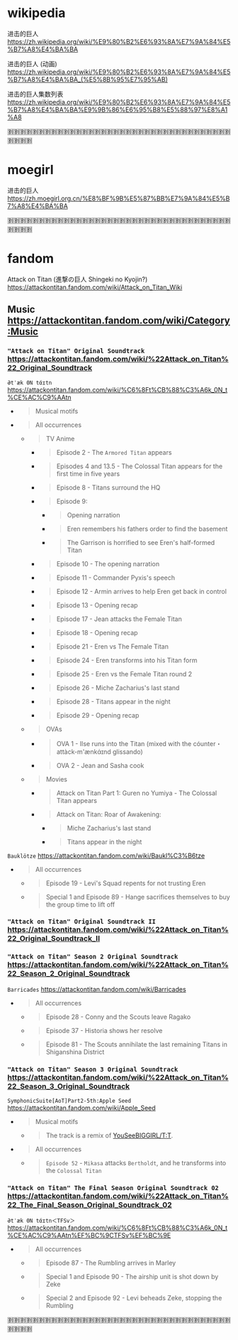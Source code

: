 

# wikipedia

进击的巨人 https://zh.wikipedia.org/wiki/%E9%80%B2%E6%93%8A%E7%9A%84%E5%B7%A8%E4%BA%BA

进击的巨人 (动画) https://zh.wikipedia.org/wiki/%E9%80%B2%E6%93%8A%E7%9A%84%E5%B7%A8%E4%BA%BA_(%E5%8B%95%E7%95%AB)

进击的巨人集数列表 https://zh.wikipedia.org/wiki/%E9%80%B2%E6%93%8A%E7%9A%84%E5%B7%A8%E4%BA%BA%E9%9B%86%E6%95%B8%E5%88%97%E8%A1%A8

:u5272::u5272::u5272::u5272::u5272::u5272::u5272::u5272::u5272::u5272::u5272::u5272::u5272::u5272::u5272::u5272::u5272::u5272::u5272::u5272::u5272::u5272::u5272::u5272::u5272::u5272::u5272::u5272::u5272::u5272::u5272::u5272::u5272::u5272::u5272::u5272::u5272::u5272::u5272::u5272:

# moegirl

进击的巨人 https://zh.moegirl.org.cn/%E8%BF%9B%E5%87%BB%E7%9A%84%E5%B7%A8%E4%BA%BA

:u5272::u5272::u5272::u5272::u5272::u5272::u5272::u5272::u5272::u5272::u5272::u5272::u5272::u5272::u5272::u5272::u5272::u5272::u5272::u5272::u5272::u5272::u5272::u5272::u5272::u5272::u5272::u5272::u5272::u5272::u5272::u5272::u5272::u5272::u5272::u5272::u5272::u5272::u5272::u5272:

# fandom 

Attack on Titan (進撃の巨人 Shingeki no Kyojin?)  https://attackontitan.fandom.com/wiki/Attack_on_Titan_Wiki

## Music https://attackontitan.fandom.com/wiki/Category:Music

### `"Attack on Titan" Original Soundtrack` https://attackontitan.fandom.com/wiki/%22Attack_on_Titan%22_Original_Soundtrack

`Ətˈæk 0N tάɪtn` https://attackontitan.fandom.com/wiki/%C6%8Ft%CB%88%C3%A6k_0N_t%CE%AC%C9%AAtn
- > Musical motifs
- > All occurrences
  * > TV Anime
    + > Episode 2 - The `Armored Titan` appears
    + > Episodes 4 and 13.5 - The Colossal Titan appears for the first time in five years
    + > Episode 8 - Titans surround the HQ
    + > Episode 9:
      - > Opening narration
      - > Eren remembers his fathers order to find the basement
      - > The Garrison is horrified to see Eren's half-formed Titan
    + > Episode 10 - The opening narration
    + > Episode 11 - Commander Pyxis's speech
    + > Episode 12 - Armin arrives to help Eren get back in control
    + > Episode 13 - Opening recap
    + > Episode 17 - Jean attacks the Female Titan
    + > Episode 18 - Opening recap
    + > Episode 21 - Eren vs The Female Titan
    + > Episode 24 - Eren transforms into his Titan form
    + > Episode 25 - Eren vs the Female Titan round 2
    + > Episode 26 - Miche Zacharius's last stand
    + > Episode 28 - Titans appear in the night
    + > Episode 29 - Opening recap
  * > OVAs
    + > OVA 1 - Ilse runs into the Titan (mixed with the cóunter・attàck-m'ænkάɪnd glissando)
    + > OVA 2 - Jean and Sasha cook
  * > Movies
    + > Attack on Titan Part 1: Guren no Yumiya - The Colossal Titan appears
    + > Attack on Titan: Roar of Awakening:
      - > Miche Zacharius's last stand
      - > Titans appear in the night

`Bauklötze` https://attackontitan.fandom.com/wiki/Baukl%C3%B6tze
- > All occurrences
  * > Episode 19 - Levi's Squad repents for not trusting Eren
  * > Special 1 and Episode 89 - Hange sacrifices themselves to buy the group time to lift off

### `"Attack on Titan" Original Soundtrack II` https://attackontitan.fandom.com/wiki/%22Attack_on_Titan%22_Original_Soundtrack_II

### `"Attack on Titan" Season 2 Original Soundtrack` https://attackontitan.fandom.com/wiki/%22Attack_on_Titan%22_Season_2_Original_Soundtrack

`Barricades` https://attackontitan.fandom.com/wiki/Barricades
- > All occurrences
  * > Episode 28 - Conny and the Scouts leave Ragako
  * > Episode 37 - Historia shows her resolve
  * > Episode 81 - The Scouts annihilate the last remaining Titans in Shiganshina District

### `"Attack on Titan" Season 3 Original Soundtrack` https://attackontitan.fandom.com/wiki/%22Attack_on_Titan%22_Season_3_Original_Soundtrack

`SymphonicSuite[AoT]Part2-5th:Apple Seed` https://attackontitan.fandom.com/wiki/Apple_Seed
- > Musical motifs
  * > The track is a remix of [YouSeeBIGGIRL/T:T](https://attackontitan.fandom.com/wiki/YouSeeBIGGIRL/T:T).
- > All occurrences
  * > `Episode 52` - `Mikasa` attacks `Bertholdt`, and he transforms into the `Colossal Titan`

### `"Attack on Titan" The Final Season Original Soundtrack 02` https://attackontitan.fandom.com/wiki/%22Attack_on_Titan%22_The_Final_Season_Original_Soundtrack_02

`Ətˈæk 0N tάɪtn＜TFSv＞` https://attackontitan.fandom.com/wiki/%C6%8Ft%CB%88%C3%A6k_0N_t%CE%AC%C9%AAtn%EF%BC%9CTFSv%EF%BC%9E
- > All occurrences
  * > Episode 87 - The Rumbling arrives in Marley
  * > Special 1 and Episode 90 - The airship unit is shot down by Zeke
  * > Special 2 and Episode 92 - Levi beheads Zeke, stopping the Rumbling

:u5272::u5272::u5272::u5272::u5272::u5272::u5272::u5272::u5272::u5272::u5272::u5272::u5272::u5272::u5272::u5272::u5272::u5272::u5272::u5272::u5272::u5272::u5272::u5272::u5272::u5272::u5272::u5272::u5272::u5272::u5272::u5272::u5272::u5272::u5272::u5272::u5272::u5272::u5272::u5272:
